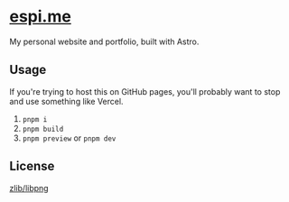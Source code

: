 # [espi.me][espi.me]

My personal website and portfolio, built with Astro.

## Usage

If you're trying to host this on GitHub pages, you'll probably want to stop and use something like Vercel.

1. `pnpm i`
2. `pnpm build`
3. `pnpm preview` or `pnpm dev`

## License

[zlib/libpng][license]

[license]: LICENSE.md "A hyperlink to the zlib [slash] libpng license"
[espi.me]: https://espi.me "A hyperlink to espi [dot] me"
